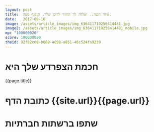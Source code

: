 ```yaml
---
layout: post
title:  איזה חננה.. יאללה לך תחזור לדוכן שלך. תנפנף מפה.
date:   2017-09-16
image: /assets/article_images/img_636411719250414481.jpg
image2: /assets/article_images/img_636411719250414481_mobile.jpg
mp: "100000020"
score: 100000020
theid: 92f62c00-b068-4658-a051-46c524fa9239
---
```

# חכמת הצפרדע שלך היא
{{page.title}}

# כתובת הדף {{site.url}}{{page.url}}
# שתפו ברשתות חברתיות